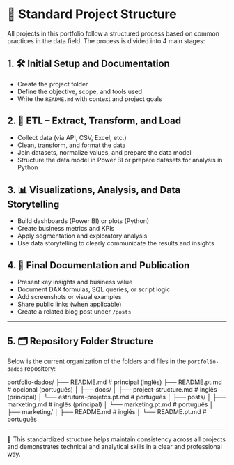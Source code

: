 

# 📁 Standard Project Structure

All projects in this portfolio follow a structured process based on common practices in the data field. The process is divided into 4 main stages:

## 1. 🛠️ Initial Setup and Documentation
- Create the project folder
- Define the objective, scope, and tools used
- Write the `README.md` with context and project goals

## 2. 🔄 ETL – Extract, Transform, and Load
- Collect data (via API, CSV, Excel, etc.)
- Clean, transform, and format the data
- Join datasets, normalize values, and prepare the data model
- Structure the data model in Power BI or prepare datasets for analysis in Python

## 3. 📊 Visualizations, Analysis, and Data Storytelling
- Build dashboards (Power BI) or plots (Python)
- Create business metrics and KPIs
- Apply segmentation and exploratory analysis
- Use data storytelling to clearly communicate the results and insights

## 4. 📝 Final Documentation and Publication
- Present key insights and business value
- Document DAX formulas, SQL queries, or script logic
- Add screenshots or visual examples
- Share public links (when applicable)
- Create a related blog post under `/posts`

---
## 5. 🗂️ Repository Folder Structure

Below is the current organization of the folders and files in the `portfolio-dados` repository:


portfolio-dados/
├── README.md                  # principal (inglês)
├── README.pt.md               # opcional (português)
│
├── docs/
│   ├── project-structure.md          # inglês (principal)
│   └── estrutura-projetos.pt.md      # português
│
├── posts/
│   ├── marketing.md                  # inglês (principal)
│   └── marketing.pt.md               # português
│
├── marketing/
│   ├── README.md                     # inglês
│   └── README.pt.md                  # português


---

📎 This standardized structure helps maintain consistency across all projects and demonstrates technical and analytical skills in a clear and professional way.
